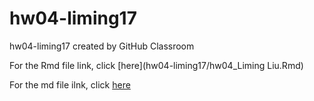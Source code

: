 # hw04-liming17
hw04-liming17 created by GitHub Classroom

For the Rmd file link, click [here](hw04-liming17/hw04_Liming Liu.Rmd)

For the md file ilnk, click [here](hw04-liming17/hw04_Liming_Liu.md)
